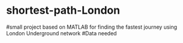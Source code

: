 # shortest-path-London
#small project based on MATLAB for finding the fastest journey using London Underground network
#Data needed
